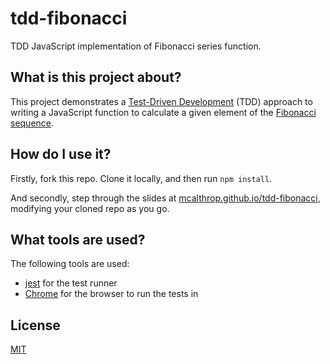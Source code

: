 # tdd-fibonacci

TDD JavaScript implementation of Fibonacci series function.

## What is this project about?

This project demonstrates a [Test-Driven Development](https://en.wikipedia.org/wiki/Test-driven_development) (TDD) approach to writing a JavaScript function to calculate a given element of the [Fibonacci sequence](https://en.wikipedia.org/wiki/Fibonacci_number).

## How do I use it?

Firstly, fork this repo. Clone it locally, and then run `npm install`.

And secondly, step through the slides at [mcalthrop.github.io/tdd-fibonacci](http://mcalthrop.github.io/tdd-fibonacci/#1), modifying your cloned repo as you go.

## What tools are used?

The following tools are used:

- [jest](https://jestjs.io/) for the test runner
- [Chrome](https://www.google.com/chrome/) for the browser to run the tests in

## License

[MIT](LICENSE)
